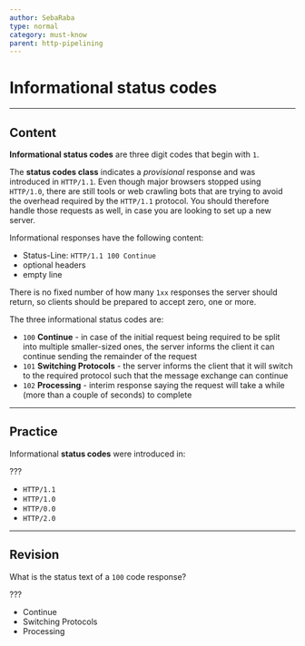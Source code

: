 ```yaml
---
author: SebaRaba
type: normal
category: must-know
parent: http-pipelining
---
```


# Informational status codes


---

## Content

**Informational status codes** are three digit codes that begin with `1`.

The **status codes class** indicates a *provisional* response and was introduced in `HTTP/1.1`. Even though major browsers stopped using `HTTP/1.0`, there are still tools or web crawling bots that are trying to avoid the overhead required by the `HTTP/1.1` protocol. You should therefore handle those requests as well, in case you are looking to set up a new server.

Informational responses have the following content:

- Status-Line: `HTTP/1.1 100 Continue`
- optional headers
- empty line

There is no fixed number of how many `1xx` responses the server should return, so clients should be prepared to accept zero, one or more.

The three informational status codes are:

- `100` **Continue** - in case of the initial request being required to be split into multiple smaller-sized ones, the server informs the client it can continue sending the remainder of the request
- `101` **Switching Protocols** - the server informs the client that it will switch to the required protocol such that the message exchange can continue
- `102` **Processing** - interim response saying the request will take a while (more than a couple of seconds) to complete


---

## Practice

Informational **status codes** were introduced in:

???

- `HTTP/1.1`
- `HTTP/1.0`
- `HTTP/0.0`
- `HTTP/2.0`


---

## Revision

What is the status text of a `100` code response?

???

- Continue
- Switching Protocols
- Processing
 
